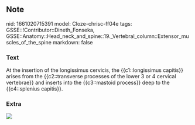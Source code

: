 ## Note
nid: 1661020715391
model: Cloze-chrisc-ff04e
tags: GSSE::!Contributor::Dineth_Fonseka, GSSE::Anatomy::Head_neck_and_spine::19._Vertebral_column::Extensor_muscles_of_the_spine
markdown: false

### Text
<div>
  At the insertion of the longissimus cervicis, the
  {{c1::longissimus capitis}} arises from the {{c2::transverse
  processes of the lower 3 or 4 cervical vertebrae}} and inserts
  into the {{c3::mastoid process}} deep to the {{c4::splenius
  capitis}}.
</div>

### Extra
<img src="paste-7c8364c61d38e78d07eb1f94aec494ce13fcedd2.jpg">
